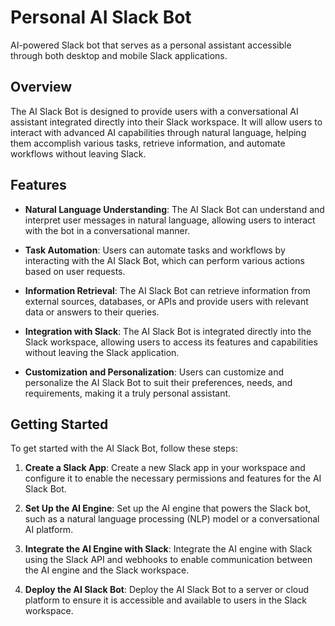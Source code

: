 # Personal AI Slack Bot

AI-powered Slack bot that serves as a personal assistant accessible through both desktop and mobile Slack applications.

## Overview

The AI Slack Bot is designed to provide users with a conversational AI assistant integrated directly into their Slack workspace. It will allow users to interact with advanced AI capabilities through natural language, helping them accomplish various tasks, retrieve information, and automate workflows without leaving Slack.

## Features

- **Natural Language Understanding**: The AI Slack Bot can understand and interpret user messages in natural language, allowing users to interact with the bot in a conversational manner.

- **Task Automation**: Users can automate tasks and workflows by interacting with the AI Slack Bot, which can perform various actions based on user requests.

- **Information Retrieval**: The AI Slack Bot can retrieve information from external sources, databases, or APIs and provide users with relevant data or answers to their queries.

- **Integration with Slack**: The AI Slack Bot is integrated directly into the Slack workspace, allowing users to access its features and capabilities without leaving the Slack application.

- **Customization and Personalization**: Users can customize and personalize the AI Slack Bot to suit their preferences, needs, and requirements, making it a truly personal assistant.

## Getting Started

To get started with the AI Slack Bot, follow these steps:

1. **Create a Slack App**: Create a new Slack app in your workspace and configure it to enable the necessary permissions and features for the AI Slack Bot.

2. **Set Up the AI Engine**: Set up the AI engine that powers the Slack bot, such as a natural language processing (NLP) model or a conversational AI platform.

3. **Integrate the AI Engine with Slack**: Integrate the AI engine with Slack using the Slack API and webhooks to enable communication between the AI engine and the Slack workspace.

4. **Deploy the AI Slack Bot**: Deploy the AI Slack Bot to a server or cloud platform to ensure it is accessible and available to users in the Slack workspace.
